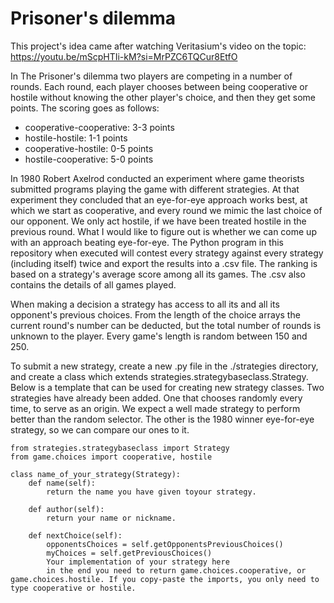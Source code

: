# Prisoner's dilemma

This project's idea came after watching Veritasium's video on the topic: https://youtu.be/mScpHTIi-kM?si=MrPZC6TQCur8EtfO

In The Prisoner's dilemma two players are competing in a number of rounds. Each round, each player chooses between being cooperative or hostile without knowing the other player's choice, and then they get some points. The scoring goes as follows:
- cooperative-cooperative: 3-3 points
- hostile-hostile: 1-1 points
- cooperative-hostile: 0-5 points
- hostile-cooperative: 5-0 points

In 1980 Robert Axelrod conducted an experiment where game theorists submitted programs playing the game with different strategies. At that experiment they concluded that an eye-for-eye approach works best, at which we start as cooperative, and every round we mimic the last choice of our opponent. We only act hostile, if we have been treated hostile in the previous round. 
What I would like to figure out is whether we can come up with an approach beating eye-for-eye. 
The Python program in this repository when executed will contest every strategy against every strategy (including itself) twice and export the results into a .csv file. The ranking is based on a strategy's average score among all its games. The .csv also contains the details of all games played. 

When making a decision a strategy has access to all its and all its opponent's previous choices. From the length of the choice arrays the current round's number can be deducted, but the total number of rounds is unknown to the player. Every game's length is random between 150 and 250. 

To submit a new strategy, create a new .py file in the ./strategies directory, and create a class which extends strategies.strategybaseclass.Strategy. Below is a template that can be used for creating new strategy classes. 
Two strategies have already been added. One that chooses randomly every time, to serve as an origin. We expect a well made strategy to perform better than the random selector. The other is the 1980 winner eye-for-eye strategy, so we can compare our ones to it. 

```
from strategies.strategybaseclass import Strategy
from game.choices import cooperative, hostile

class name_of_your_strategy(Strategy):
    def name(self):
        return the name you have given toyour strategy.

    def author(self):
        return your name or nickname.

    def nextChoice(self):
        opponentsChoices = self.getOpponentsPreviousChoices()
        myChoices = self.getPreviousChoices()
        Your implementation of your strategy here
        in the end you need to return game.choices.cooperative, or game.choices.hostile. If you copy-paste the imports, you only need to type cooperative or hostile. 
```
